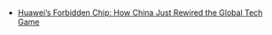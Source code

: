 - [Huawei’s Forbidden Chip: How China Just Rewired the Global Tech Game](https://youtu.be/hOhTgAKrQow)
